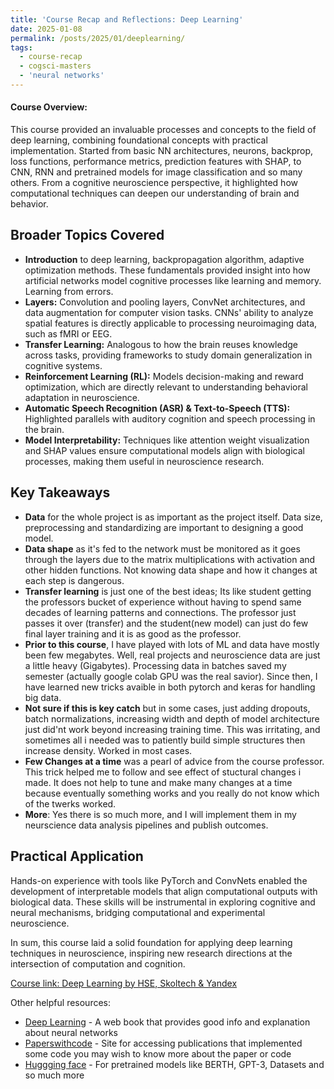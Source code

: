 ```yaml
---
title: 'Course Recap and Reflections: Deep Learning'
date: 2025-01-08
permalink: /posts/2025/01/deeplearning/
tags:
  - course-recap
  - cogsci-masters
  - 'neural networks'
---
```


#### **Course Overview:**
This course provided an invaluable processes and concepts to the field of deep learning, combining foundational concepts with practical implementation. Started from basic NN architectures, neurons, backprop, loss functions, performance metrics, prediction features with SHAP, to CNN, RNN and pretrained models for image classification and so many others. From a cognitive neuroscience perspective, it highlighted how computational techniques can deepen our understanding of brain and behavior.  

## Broader Topics Covered 

- **Introduction** to deep learning, backpropagation algorithm, adaptive optimization methods. These fundamentals provided insight into how artificial networks model cognitive processes like learning and memory. Learning from errors.
- **Layers:** Convolution and pooling layers, ConvNet architectures, and data augmentation for computer vision tasks. CNNs' ability to analyze spatial features is directly applicable to processing neuroimaging data, such as fMRI or EEG.
- **Transfer Learning:** Analogous to how the brain reuses knowledge across tasks, providing frameworks to study domain generalization in cognitive systems.  
- **Reinforcement Learning (RL):** Models decision-making and reward optimization, which are directly relevant to understanding behavioral adaptation in neuroscience.  
- **Automatic Speech Recognition (ASR) & Text-to-Speech (TTS):** Highlighted parallels with auditory cognition and speech processing in the brain.  
- **Model Interpretability:** Techniques like attention weight visualization and SHAP values ensure computational models align with biological processes, making them useful in neuroscience research.

## Key Takeaways

- **Data** for the whole project is as important as the project itself. Data size, preprocessing and standardizing are important to designing a good model. 
- **Data shape** as it's fed to the network must be monitored as it goes through the layers due to the matrix multiplications with activation and other hidden functions. Not knowing data shape and how it changes at each step is dangerous.
- **Transfer learning** is just one of the best ideas; Its like student getting the professors bucket of experience without having to spend same decades of learning patterns and connections. The professor just passes it over (transfer) and the student(new model) can just do few final layer training and it is as good as the professor. 
- **Prior to this course**, I have played with lots of ML and data have mostly been few megabytes. Well, real projects and neuroscience data are just a little heavy (Gigabytes). Processing data in batches saved my semester (actually google colab GPU was the real savior). Since then, I have learned new tricks avaible in both pytorch and keras for handling big data. 
- **Not sure if this is key catch** but in some cases, just adding dropouts, batch normalizations, increasing width and depth of model architecture just did'nt work beyond increasing training time. This was irritating, and sometimes all i needed was to patiently build simple structures then increase density. Worked in most cases.
- **Few Changes at a time** was a pearl of advice from the course professor. This trick helped me to follow and see effect  of stuctural changes i made. It does not help to tune and make many changes at a time because eventually something works and you really do not know which of the twerks worked. 
- **More**: Yes there is so much more, and I will implement them in my neurscience data analysis pipelines and publish outcomes. 

## Practical Application  

Hands-on experience with tools like PyTorch and ConvNets enabled the development of interpretable models that align computational outputs with biological data. These skills will be instrumental in exploring cognitive and neural mechanisms, bridging computational and experimental neuroscience.  

In sum, this course laid a solid foundation for applying deep learning techniques in neuroscience, inspiring new research directions at the intersection of computation and cognition.

[Course link: Deep Learning by HSE, Skoltech & Yandex](https://www.hse.ru/en/edu/courses/894121223)

Other helpful resources: 
- [Deep Learning](https://www.deeplearningbook.org/) - A web book that provides good info and explanation about neural networks
- [Paperswithcode](https://paperswithcode.com/) - Site for accessing publications that implemented some code you may wish to know more about the paper or code
- [Huggging face](https://huggingface.co/models) - For pretrained models like BERTH, GPT-3, Datasets and so much more 